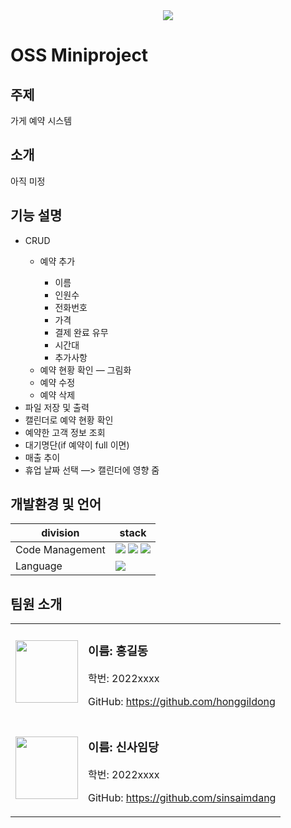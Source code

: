 <div style="text-align: center;">
  <img src="https://capsule-render.vercel.app/api?type=waving&color=c2e9fb&height=300&section=header&text=UY%20team&fontSize=90&animation=fadeIn&fontAlignY=38&desc=OSS%20Mini%20project&descAlignY=51&descAlign=62" />
  <!-- <p>
    <a href="https://github.com/kyechan99/capsule-render/labels/Idea">
      <img src="https://img.shields.io/badge/IDEA%20ISSUE%20-%23F7DF1E.svg?&style=for-the-badge&&logoColor=white"/>
    </a>
    <a href="#demo">
      <img src="https://img.shields.io/badge/DEMO%20-%234FC08D.svg?&style=for-the-badge&&logoColor=white"/>
    </a>
  </p> -->
</div>

# OSS Miniproject

## 주제
가게 예약 시스템

## 소개
아직 미정

## 기능 설명
<body>
    <ul>
        <li>CRUD</li>
            <ul>    
                <li>예약 추가</li>
                  <ul>
                        <li>이름</li>
                        <li>인원수</li>
                        <li>전화번호</li>
                        <li>가격</li>
                        <li>결제 완료 유무</li>
                        <li>시간대</li>
                        <li>추가사항</li>
                </ul>
                <li>예약 현황 확인 — 그림화</li>
                <li>예약 수정</li>
                <li>예약 삭제</li>
            </ul>
        <li>파일 저장 및 출력</li>
        <li>캘린더로 예약 현황 확인</li>
        <li>예약한 고객 정보 조회</li>
        <li>대기명단(if 예약이 full 이면)</li>
        <li>매출 추이</li>
        <li>휴업 날짜 선택 —> 캘린더에 영향 줌</li>
    </ul>
</body>

## 개발환경 및 언어

|  division  |  stack         |
|------------|-----------------|
|Code Management|<img src="https://img.shields.io/badge/Git-F05032?style=flat-square&logo=git&logoColor=white"/> <img src="https://img.shields.io/badge/Github-181717?style=flat-square&logo=github&logoColor=white"/> <img src="https://img.shields.io/badge/vscode-007ACC?style=flat-square&logo=visualstudiocode&logoColor=white"/> |
|Language| <img src="https://img.shields.io/badge/C++-00599C?style=flat-square&logo=cplusplus&logoColor=white"/> |


## 팀원 소개

<table>
  <tr>
    <td>
      <img src="https://avatars.githubusercontent.com/u/70185738?v=4" width="100px">
    </td>
    <td>
      <h3>이름: 홍길동</h3>
      <p>학번: 2022xxxx</p>
      <p>GitHub: <a href="https://github.com/honggildong">https://github.com/honggildong</a></p>
    </td>
  </tr>
  <tr>
    <td>
      <img src="https://avatars.githubusercontent.com/u/79418116?v=4" width="100px">
    </td>
    <td>
      <h3>이름: 신사임당</h3>
      <p>학번: 2022xxxx</p>
      <p>GitHub: <a href="https://github.com/sinsaimdang">https://github.com/sinsaimdang</a></p>
    </td>
  </tr>
</table>
